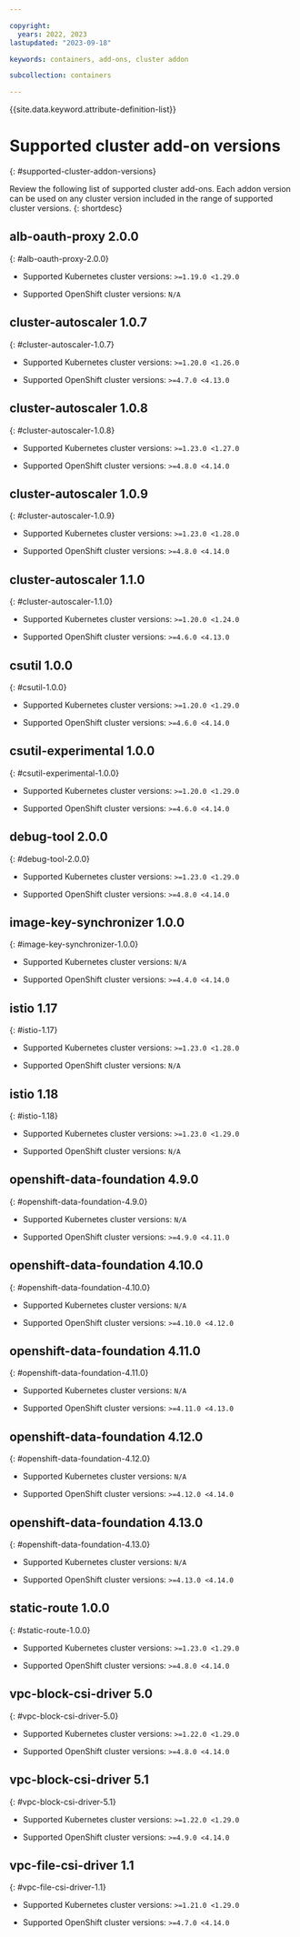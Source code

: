 ```yaml
---

copyright: 
  years: 2022, 2023
lastupdated: "2023-09-18"

keywords: containers, add-ons, cluster addon

subcollection: containers

---
```


{{site.data.keyword.attribute-definition-list}}

# Supported cluster add-on versions
{: #supported-cluster-addon-versions}

Review the following list of supported cluster add-ons. Each addon version can be used on any cluster version included in the range of supported cluster versions. 
{: shortdesc}







## alb-oauth-proxy 2.0.0 
{: #alb-oauth-proxy-2.0.0}

- Supported Kubernetes cluster versions: `>=1.19.0 <1.29.0`

- Supported OpenShift cluster versions:  `N/A` 




## cluster-autoscaler 1.0.7 
{: #cluster-autoscaler-1.0.7}

- Supported Kubernetes cluster versions: `>=1.20.0 <1.26.0`

- Supported OpenShift cluster versions: `>=4.7.0 <4.13.0`




## cluster-autoscaler 1.0.8 
{: #cluster-autoscaler-1.0.8}

- Supported Kubernetes cluster versions: `>=1.23.0 <1.27.0`

- Supported OpenShift cluster versions: `>=4.8.0 <4.14.0`




## cluster-autoscaler 1.0.9 
{: #cluster-autoscaler-1.0.9}

- Supported Kubernetes cluster versions: `>=1.23.0 <1.28.0`

- Supported OpenShift cluster versions: `>=4.8.0 <4.14.0`




## cluster-autoscaler 1.1.0 
{: #cluster-autoscaler-1.1.0}

- Supported Kubernetes cluster versions: `>=1.20.0 <1.24.0`

- Supported OpenShift cluster versions: `>=4.6.0 <4.13.0`




## csutil 1.0.0 
{: #csutil-1.0.0}

- Supported Kubernetes cluster versions: `>=1.20.0 <1.29.0`

- Supported OpenShift cluster versions: `>=4.6.0 <4.14.0`




## csutil-experimental 1.0.0 
{: #csutil-experimental-1.0.0}

- Supported Kubernetes cluster versions: `>=1.20.0 <1.29.0`

- Supported OpenShift cluster versions: `>=4.6.0 <4.14.0`




## debug-tool 2.0.0 
{: #debug-tool-2.0.0}

- Supported Kubernetes cluster versions: `>=1.23.0 <1.29.0`

- Supported OpenShift cluster versions: `>=4.8.0 <4.14.0`




## image-key-synchronizer 1.0.0 
{: #image-key-synchronizer-1.0.0}

- Supported Kubernetes cluster versions:  `N/A` 

- Supported OpenShift cluster versions: `>=4.4.0 <4.14.0`




## istio 1.17 
{: #istio-1.17}

- Supported Kubernetes cluster versions: `>=1.23.0 <1.28.0`

- Supported OpenShift cluster versions:  `N/A` 




## istio 1.18 
{: #istio-1.18}

- Supported Kubernetes cluster versions: `>=1.23.0 <1.29.0`

- Supported OpenShift cluster versions:  `N/A` 




## openshift-data-foundation 4.9.0 
{: #openshift-data-foundation-4.9.0}

- Supported Kubernetes cluster versions:  `N/A` 

- Supported OpenShift cluster versions: `>=4.9.0 <4.11.0`




## openshift-data-foundation 4.10.0 
{: #openshift-data-foundation-4.10.0}

- Supported Kubernetes cluster versions:  `N/A` 

- Supported OpenShift cluster versions: `>=4.10.0 <4.12.0`




## openshift-data-foundation 4.11.0 
{: #openshift-data-foundation-4.11.0}

- Supported Kubernetes cluster versions:  `N/A` 

- Supported OpenShift cluster versions: `>=4.11.0 <4.13.0`




## openshift-data-foundation 4.12.0 
{: #openshift-data-foundation-4.12.0}

- Supported Kubernetes cluster versions:  `N/A` 

- Supported OpenShift cluster versions: `>=4.12.0 <4.14.0`




## openshift-data-foundation 4.13.0 
{: #openshift-data-foundation-4.13.0}

- Supported Kubernetes cluster versions:  `N/A` 

- Supported OpenShift cluster versions: `>=4.13.0 <4.14.0`




## static-route 1.0.0 
{: #static-route-1.0.0}

- Supported Kubernetes cluster versions: `>=1.23.0 <1.29.0`

- Supported OpenShift cluster versions: `>=4.8.0 <4.14.0`




## vpc-block-csi-driver 5.0 
{: #vpc-block-csi-driver-5.0}

- Supported Kubernetes cluster versions: `>=1.22.0 <1.29.0`

- Supported OpenShift cluster versions: `>=4.8.0 <4.14.0`




## vpc-block-csi-driver 5.1 
{: #vpc-block-csi-driver-5.1}

- Supported Kubernetes cluster versions: `>=1.22.0 <1.29.0`

- Supported OpenShift cluster versions: `>=4.9.0 <4.14.0`




## vpc-file-csi-driver 1.1 
{: #vpc-file-csi-driver-1.1}

- Supported Kubernetes cluster versions: `>=1.21.0 <1.29.0`

- Supported OpenShift cluster versions: `>=4.7.0 <4.14.0`








